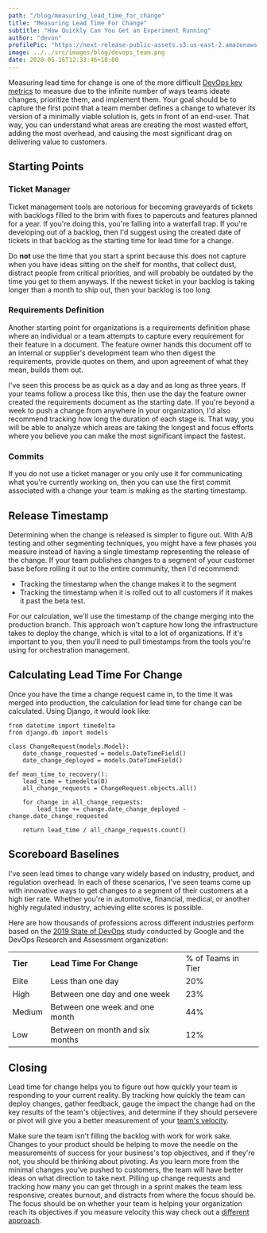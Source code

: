 ```yaml
---
path: "/blog/measuring_lead_time_for_change"
title: "Measuring Lead Time For Change"
subtitle: "How Quickly Can You Get an Experiment Running"
author: "devon"
profilePic: "https://next-release-public-assets.s3.us-east-2.amazonaws.com/devon_profile_pic.png"
image: ../../src/images/blog/devops_team.png
date: 2020-05-16T12:33:46+10:00
---
```


Measuring lead time for change is one of the more difficult
[DevOps key metrics](https://www.nextrelease.io/blog/getting_started_with_devops)
to measure due to the infinite number of ways teams ideate changes,
prioritize them, and implement them. Your goal should be to capture
the first point that a team member defines a change to whatever its
version of a minimally viable solution is, gets in front of an end-user.
That way, you can understand what areas are creating the most wasted effort,
adding the most overhead, and causing the most significant drag on delivering
value to customers.

## Starting Points

### Ticket Manager

Ticket management tools are notorious for becoming graveyards of tickets with
backlogs filled to the brim with fixes to papercuts and features planned for a
year. If you're doing this, you're falling into a waterfall trap. If you're
developing out of a backlog, then I'd suggest using the created date of tickets in
that backlog as the starting time for lead time for a change.

Do **not** use the time that you start a sprint because this does not capture when
you have ideas sitting on the shelf for months, that collect dust, distract people
from critical priorities, and will probably be outdated by the time you get to them
anyways. If the newest ticket in your backlog is taking longer than a month to ship
out, then your backlog is too long.

### Requirements Definition

Another starting point for organizations is a requirements definition phase
where an individual or a team attempts to capture every requirement for their
feature in a document. The feature owner hands this document off to an internal
or supplier's development team who then digest the requirements, provide quotes
on them, and upon agreement of what they mean, builds them out.

I've seen this process be as quick as a day and as long as three years. If your
teams follow a process like this, then use the day the feature owner created the
requirements document as the starting date. If you're beyond a week to push a
change from anywhere in your organization, I'd also recommend tracking how long
the duration of each stage is. That way, you will be able to analyze which areas
are taking the longest and focus efforts where you believe you can make the most
significant impact the fastest.

### Commits

If you do not use a ticket manager or you only use it for communicating
what you're currently working on, then you can use the first commit associated
with a change your team is making as the starting timestamp.

## Release Timestamp

Determining when the change is released is simpler to figure out.
With A/B testing and other segmenting techniques, you might have a few phases
you measure instead of having a single timestamp representing the release of the
change. If your team publishes changes to a segment of your customer base before
rolling it out to the entire community, then I'd recommend:

-   Tracking the timestamp when the change makes it to the segment
-   Tracking the timestamp when it is rolled out to all customers if it makes it past the beta test.

For our calculation, we'll use the timestamp of the change merging into the
production branch. This approach won't capture how long the infrastructure
takes to deploy the change, which is vital to a lot of organizations. If it's
important to you, then you'll need to pull timestamps from the tools you're
using for orchestration management.

## Calculating Lead Time For Change

Once you have the time a change request came in, to the time it was merged
into production, the calculation for lead time for change can be calculated.
Using Django, it would look like:

```
from datetime import timedelta
from django.db import models

class ChangeRequest(models.Model):
    date_change_requested = models.DateTimeField()
    date_change_deployed = models.DateTimeField()

def mean_time_to_recovery():
    lead_time = timedelta(0)
    all_change_requests = ChangeRequest.objects.all()

    for change in all_change_requests:
        lead_time += change.date_change_deployed - change.date_change_requested

    return lead_time / all_change_requests.count()
```

## Scoreboard Baselines

I've seen lead times to change vary widely based on industry, product, and regulation
overhead. In each of these scenarios, I've seen teams come up with innovative ways to get
changes to a segment of their customers at a high tier rate. Whether you're in automotive,
financial, medical, or another highly regulated industry, achieving elite scores is possible.

Here are how thousands of professions across different industries perform based on the
[2019 State of DevOps](https://services.google.com/fh/files/misc/state-of-devops-2019.pdf)
study conducted by Google and the DevOps Research and Assessment organization:

<table>
<tr>
  <td style="font-weight: bold;">Tier</td>
  <td style="font-weight: bold;">Lead Time For Change</td>
  <td>% of Teams in Tier</td>
</tr>
<tr>
  <td>Elite</td>
  <td>Less than one day</td>
  <td>20%</td>
</tr>
<tr>
  <td>High</td>
  <td>Between one day and one week</td>
  <td>23%</td>
</tr>
<tr>
  <td>Medium</td>
  <td>Between one week and one month</td>
  <td>44%</td>
</tr>
<tr>
  <td>Low</td>
  <td>Between on month and six months</td>
  <td>12%</td>
</tr>
</table>

## Closing

Lead time for change helps you to figure out how quickly your team is responding to
your current reality. By tracking how quickly the team can deploy changes, gather
feedback, gauge the impact the change had on the key results of the team's objectives,
and determine if they should persevere or pivot will give you a better measurement of
your [team's velocity](https://www.nextrelease.io/blog/velocit).

Make sure the team isn't filling the backlog with work for work sake. Changes to your
product should be helping to move the needle on the measurements of success for your
business's top objectives, and if they're not, you should be thinking about pivoting.
As you learn more from the minimal changes you've pushed to customers, the team will
have better ideas on what direction to take next. Pilling up change requests and tracking
how many you can get through in a sprint makes the team less responsive, creates burnout,
and distracts from where the focus should be. The focus should be on whether your team is
helping your organization reach its objectives if you measure velocity this way check
out a [different approach](https://www.nextrelease.io/blog/velocity).
